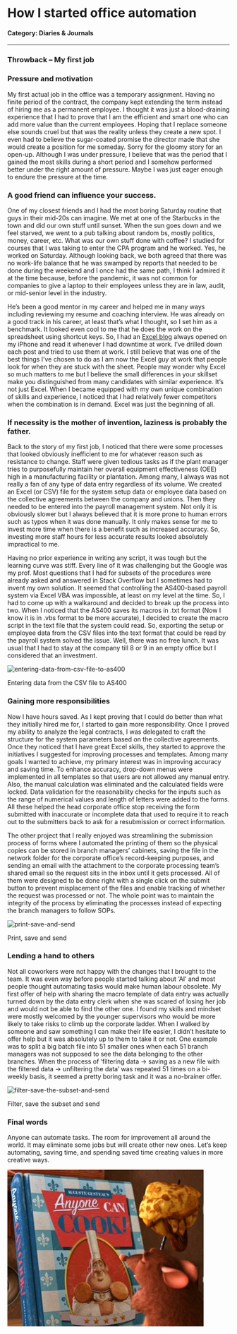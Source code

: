 # How I started office automation

#### Category: Diaries & Journals

---

### Throwback – My first job

### Pressure and motivation

My first actual job in the office was a temporary assignment. Having no finite period of the contract, the company kept extending the term instead of hiring me as a permanent employee. I thought it was just a blood-draining experience that I had to prove that I am the efficient and smart one who can add more value than the current employees. Hoping that I replace someone else sounds cruel but that was the reality unless they create a new spot. I even had to believe the sugar-coated promise the director made that she would create a position for me someday. Sorry for the gloomy story for an open-up. Although I was under pressure, I believe that was the period that I gained the most skills during a short period and I somehow performed better under the right amount of pressure. Maybe I was just eager enough to endure the pressure at the time.

### A good friend can influence your success.

One of my closest friends and I had the most boring Saturday routine that guys in their mid-20s can imagine. We met at one of the Starbucks in the town and did our own stuff until sunset. When the sun goes down and we feel starved, we went to a pub talking about random bs, mostly politics, money, career, etc. What was our own stuff done with coffee? I studied for courses that I was taking to enter the CPA program and he worked. Yes, he worked on Saturday. Although looking back, we both agreed that there was no work-life balance that he was swamped by reports that needed to be done during the weekend and I once had the same path, I think I admired it at the time because, before the pandemic, it was not common for companies to give a laptop to their employees unless they are in law, audit, or mid-senior level in the industry.

He’s been a good mentor in my career and helped me in many ways including reviewing my resume and coaching interview. He was already on a good track in his career, at least that’s what I thought, so I set him as a benchmark. It looked even cool to me that he does the work on the spreadsheet using shortcut keys. So, I had an [Excel blog](https://jaykim361.tistory.com/category/%EC%97%91%EC%85%80%202016) always opened on my iPhone and read it whenever I had downtime at work. I’ve drilled down each post and tried to use them at work. I still believe that was one of the best things I’ve chosen to do as I am now the Excel guy at work that people look for when they are stuck with the sheet. People may wonder why Excel so much matters to me but I believe the small differences in your skillset make you distinguished from many candidates with similar experience. It’s not just Excel. When I became equipped with my own unique combination of skills and experience, I noticed that I had relatively fewer competitors when the combination is in demand. Excel was just the beginning of all.

### If necessity is the mother of invention, laziness is probably the father.

Back to the story of my first job, I noticed that there were some processes that looked obviously inefficient to me for whatever reason such as resistance to change. Staff were given tedious tasks as if the plant manager tries to purposefully maintain her overall equipment effectiveness (OEE) high in a manufacturing facility or plantation. Among many, I always was not really a fan of any type of data entry regardless of its volume. We created an Excel (or CSV) file for the system setup data or employee data based on the collective agreements between the company and unions. Then they needed to be entered into the payroll management system. Not only it is obviously slower but I always believed that it is more prone to human errors such as typos when it was done manually. It only makes sense for me to invest more time when there is a benefit such as increased accuracy. So, investing more staff hours for less accurate results looked absolutely impractical to me.

Having no prior experience in writing any script, it was tough but the learning curve was stiff. Every line of it was challenging but the Google was my prof. Most questions that I had for subsets of the procedures were already asked and answered in Stack Overflow but I sometimes had to invent my own solution. It seemed that controlling the AS400-based payroll system via Excel VBA was impossible, at least on my level at the time. So, I had to come up with a walkaround and decided to break up the process into two. When I noticed that the AS400 saves its macros in .txt format (Now I know it is in .vbs format to be more accurate), I decided to create the macro script in the text file that the system could read. So, exporting the setup or employee data from the CSV files into the text format that could be read by the payroll system solved the issue. Well, there was no free lunch. It was usual that I had to stay at the company till 8 or 9 in an empty office but I considered that an investment.

![entering-data-from-csv-file-to-as400](/images/entering-data-from-csv-file-to-as400.gif)

Entering data from the CSV file to AS400

### Gaining more responsibilities

Now I have hours saved. As I kept proving that I could do better than what they initially hired me for, I started to gain more responsibility. Once I proved my ability to analyze the legal contracts, I was delegated to craft the structure for the system parameters based on the collective agreements. Once they noticed that I have great Excel skills, they started to approve the initiatives I suggested for improving processes and templates. Among many goals I wanted to achieve, my primary interest was in improving accuracy and saving time. To enhance accuracy, drop-down menus were implemented in all templates so that users are not allowed any manual entry. Also, the manual calculation was eliminated and the calculated fields were locked. Data validation for the reasonability checks for the inputs such as the range of numerical values and length of letters were added to the forms. All these helped the head corporate office stop receiving the form submitted with inaccurate or incomplete data that used to require it to reach out to the submitters back to ask for a resubmission or correct information.

The other project that I really enjoyed was streamlining the submission process of forms where I automated the printing of them so the physical copies can be stored in branch managers’ cabinets, saving the file in the network folder for the corporate office’s record-keeping purposes, and sending an email with the attachment to the corporate processing team’s shared email so the request sits in the inbox until it gets processed. All of them were designed to be done right with a single click on the submit button to prevent misplacement of the files and enable tracking of whether the request was processed or not. The whole point was to maintain the integrity of the process by eliminating the processes instead of expecting the branch managers to follow SOPs.

![print-save-and-send](/images/print-save-and-send.gif)

Print, save and send

### Lending a hand to others

Not all coworkers were not happy with the changes that I brought to the team. It was even way before people started talking about ‘AI’ and most people thought automating tasks would make human labour obsolete. My first offer of help with sharing the macro template of data entry was actually turned down by the data entry clerk when she was scared of losing her job and would not be able to find the other one. I found my skills and mindset were mostly welcomed by the younger supervisors who would be more likely to take risks to climb up the corporate ladder. When I walked by someone and saw something I can make their life easier, I didn’t hesitate to offer help but it was absolutely up to them to take it or not. One example was to split a big batch file into 51 smaller ones when each 51 branch managers was not supposed to see the data belonging to the other branches. When the process of ‘filtering data -> saving as a new file with the filtered data -> unfiltering the data’ was repeated 51 times on a bi-weekly basis, it seemed a pretty boring task and it was a no-brainer offer.

![filter-save-the-subset-and-send](/images/filter-save-the-subset-and-send.gif)

Filter, save the subset and send

### Final words

Anyone can automate tasks. The room for improvement all around the world. It may eliminate some jobs but will create other new ones. Let’s keep automating, saving time, and spending saved time creating values in more creative ways.

![anyone-can-cook](/images/anyone-can-cook.png)
